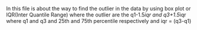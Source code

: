 In this file is about the way to find the outlier in the data by using box plot or IQR(Inter Quantile Range)
where the outlier are the q1-1.5*iqr and q3+1.5*iqr where  q1 and q3 and 25th and 75th percentile respectively 
and iqr = (q3-q1)
